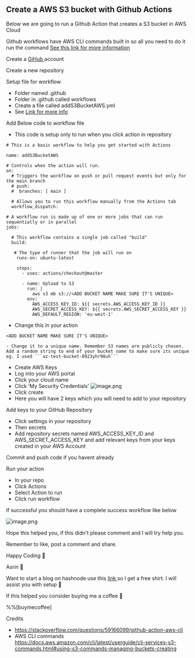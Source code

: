 ## Create a AWS S3 bucket with Github Actions

Below we are going to run a Github Action that creates a S3 bucket in AWS Cloud

Github workflows have AWS CLI commands built in so all you need to do it run the command  [See this link for more information](https://docs.github.com/en/actions/using-github-hosted-runners/about-github-hosted-runners) 

Create a  [GiHub ](https://github.com/) account

Create a new repository

Setup file for workflow
- Folder named .github
- Folder in .github called workflows
- Create a file called addS3BucketAWS.yml
- See  [Link for more info](https://docs.github.com/en/actions/quickstart) 

Add Below code to workflow file
- This code is setup only to run when you click action in repository

```
# This is a basic workflow to help you get started with Actions

name: addS3BucketAWS

# Controls when the action will run. 
on:
  # Triggers the workflow on push or pull request events but only for the main branch
  # push:
  #  branches: [ main ]

  # Allows you to run this workflow manually from the Actions tab
  workflow_dispatch:

# A workflow run is made up of one or more jobs that can run sequentially or in parallel
jobs:

  # This workflow contains a single job called "build"
  build:
 
   # The type of runner that the job will run on
    runs-on: ubuntu-latest

    steps:
      - uses: actions/checkout@master

      - name: Upload to S3
        run: |
          aws s3 mb s3://<ADD BUCKET NAME MAKE SURE IT'S UNIQUE>
        env:
          AWS_ACCESS_KEY_ID: ${{ secrets.AWS_ACCESS_KEY_ID }}
          AWS_SECRET_ACCESS_KEY: ${{ secrets.AWS_SECRET_ACCESS_KEY }}
          AWS_DEFAULT_REGION: 'eu-west-1'
```

- Change this in your action 
```
<ADD BUCKET NAME MAKE SURE IT'S UNIQUE>
```
    - Change it to a unique name. Remember S3 names are publicly chosen. Add a random string to end of your bucket name to make sure its unique eg. I used ```az-test-bucket-8923yhr98uh```

- Create AWS Keys
- Log into your AWS portal
- Click your cloud name 
- Click 'My Security Credentials'
![image.png](https://cdn.hashnode.com/res/hashnode/image/upload/v1636198012667/FZ3bAswSN.png)
- Click create 
- Here you will have 2 keys which you will need to add to your repository

Add keys to your GitHub Repository
- Click settings in your repository
- Then secrets
- Add repository secrets named AWS_ACCESS_KEY_ID and AWS_SECRET_ACCESS_KEY and add relevant keys from your keys created in your AWS Account

Commit and push code if you havent already

Run your action
- In your repo
- Click Actions
- Select Action to run
- Click run workflow

If successful you should have a complete success workflow like below

![image.png](https://cdn.hashnode.com/res/hashnode/image/upload/v1636204211053/a3lop3Bi0.png)

Hope this helped you, if this didn't please comment and I will try help you.

Remember to like, post a comment and share.

Happy Coding 🙂

Asrin 🤙

Want to start a blog on hashnode use this [link ](https://hashnode.com/@azcodez/joinme) so I get a free shirt. I will assist you with setup 🙂

If this helped you consider buying me a coffee 🙂

%%[buymecoffee]

Credits
- https://stackoverflow.com/questions/59166099/github-action-aws-cli
- AWS CLI commands https://docs.aws.amazon.com/cli/latest/userguide/cli-services-s3-commands.html#using-s3-commands-managing-buckets-creating

